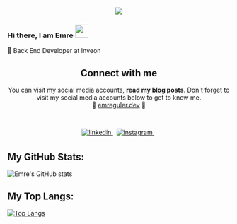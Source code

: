 <h1 align="center">
  <a href="https://git.io/typing-svg">
    <img src="https://readme-typing-svg.herokuapp.com/?lines=Hello!+👋;I+am+Emre+GÜLER&center=true&size=25">
  </a>
</h1>

### Hi there, I am Emre <img src="https://user-images.githubusercontent.com/42378118/110234147-e3259600-7f4e-11eb-95be-0c4047144dea.gif" width="30">
🧡 Back End Developer at Inveon <br>




<h2 align="center">
Connect with me 
</h2>
<p align="center">
  You can visit my social media accounts, <b>read my blog posts</b>. Don't forget to visit my social media accounts below to get to know me. <br>
🌿 <a href="https://emreguler.dev/">emreguler.dev</a> 🌿
</p>  
<br>

<p align="center">

<a href="https://linkedin.com/in/emregulerdev" target="_blank">
<img src=https://img.shields.io/badge/linkedin-%231E77B5.svg?&style=for-the-badge&logo=linkedin&logoColor=white alt=linkedin style="margin-bottom: 5px;" />
</a> &nbsp;

<a href="https://www.instagram.com/emrre.gulerrr" target="_blank">
<img src=https://img.shields.io/badge/instagram-%23000000.svg?&style=for-the-badge&logo=instagram&logoColor=red alt=instagram style="margin-bottom: 5px;" />
</a> &nbsp;
  
</p>  


## My GitHub Stats:

![Emre's GitHub stats](https://github-readme-stats.vercel.app/api?username=emre-guler&theme=panda)

## My Top Langs:

[![Top Langs](https://github-readme-stats.vercel.app/api/top-langs/?username=emre-guler&layout=compact&theme=panda&hide=html,css,objective-c,scss,java,ruby)](https://github.com/anuraghazra/github-readme-stats)
